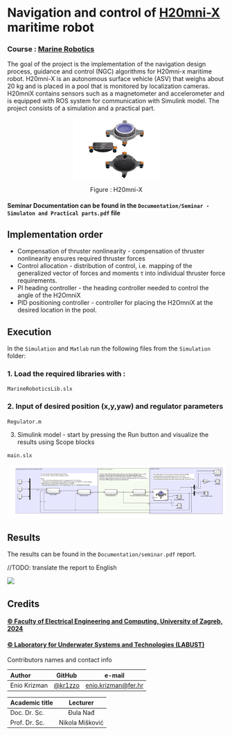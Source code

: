 # Navigation and control of [H20mni-X](https://labust.fer.hr/labust/about/equipment/h2omni-x) maritime robot

### Course : [Marine Robotics](https://www.fer.unizg.hr/en/course/marrob)

The goal of the project is the implementation of the navigation design process,
guidance and control (NGC) algorithms for H20mni-x maritime robot. H20mni-X is an autonomous surface vehicle (ASV) that weighs about 20 kg and is placed in a pool that is monitored by localization cameras. H20mniX contains sensors such as a magnetometer and accelerometer and is equipped with ROS system for communication with Simulink model. The project consists of a simulation and a practical part.
<p align="center">
<img src="Documentation/h20mnix.png" alt="drawing" width="200"/>
<p align="center">
Figure : H20mni-X
</p>

#### Seminar Documentation can be found in the `Documentation/Seminar - Simulaton and Practical parts.pdf` file

## Implementation order

* Compensation of thruster nonlinearity - compensation of thruster nonlinearity ensures required thruster forces
* Control allocation - distribution of control, i.e. mapping of the generalized vector of forces and moments τ into individual thruster force requirements.
* PI heading controller - the heading controller needed to control the angle of the H2OmniX
* PID positioning controller - controller for placing the H2OmniX at the desired location in the pool.


## Execution

In the `Simulation` and `Matlab` run the following files from the `Simulation` folder:

### 1. Load the required libraries with :
```
MarineRoboticsLib.slx
```
### 2. Input of desired position (x,y,yaw) and regulator parameters
```
Regulator.m
```
3. Simulink model - start by pressing the Run button and visualize the results using Scope blocks
```
main.slx
```

<img src="Documentation/simulink.png" alt="drawing" width="1000"/>

## Results

The results can be found in the `Documentation/seminar.pdf` report.

//TODO: translate the report to English

<img src="Documentation/practicum.gif" />

## Credits

#### [&copy; Faculty of Electrical Engineering and Computing, University of Zagreb, 2024](https://www.fer.unizg.hr/)

#### [&copy; Laboratory for Underwater Systems and Technologies (LABUST)](https://labust.fer.hr/)

&NewLine;

Contributors names and contact info

Author|GitHub | e-mail
| :--- | :---: | :---:
Enio Krizman  | [@kr1zzo](https://github.com/kr1zzo) | enio.krizman@fer.hr

Academic title | Lecturer
| :--- | :---: 
Doc. Dr. Sc. | Đula Nađ  
Prof. Dr. Sc. | Nikola Mišković 

